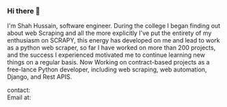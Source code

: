 ### Hi there 👋

<!--
**Shah13079/shah13079** is a ✨ _special_ ✨ repository because its `README.md` (this file) appears on your GitHub profile. -->


I'm Shah Hussain, software engineer. During the college I began finding out about web Scraping and all the more explicitly I've put the entirety of my enthusiasm on SCRAPY, this energy has developed on me and lead to work as a python web scraper, so far I have worked on more than 200 projects, and the success I experienced motivated me to continue learning new things on a regular basis.
Now Working on contract-based projects as a free-lance Python developer, including web scraping, web automation, Django, and Rest APIS.

contact: <br>
Email at:
      

